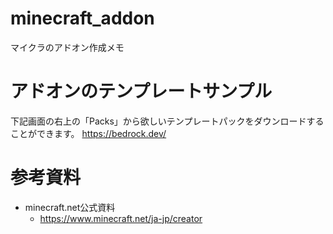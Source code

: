 # minecraft_addon
マイクラのアドオン作成メモ

# アドオンのテンプレートサンプル
下記画面の右上の「Packs」から欲しいテンプレートパックをダウンロードすることができます。
https://bedrock.dev/

# 参考資料
- minecraft.net公式資料
  - https://www.minecraft.net/ja-jp/creator
